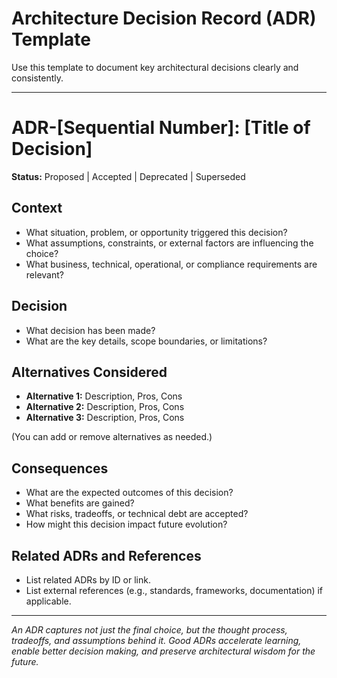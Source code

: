 # Architecture Decision Record (ADR) Template

Use this template to document key architectural decisions clearly and consistently.

---

# ADR-[Sequential Number]: [Title of Decision]

**Status:** Proposed | Accepted | Deprecated | Superseded

## Context

- What situation, problem, or opportunity triggered this decision?
- What assumptions, constraints, or external factors are influencing the choice?
- What business, technical, operational, or compliance requirements are relevant?

## Decision

- What decision has been made?
- What are the key details, scope boundaries, or limitations?

## Alternatives Considered

- **Alternative 1:** Description, Pros, Cons
- **Alternative 2:** Description, Pros, Cons
- **Alternative 3:** Description, Pros, Cons

(You can add or remove alternatives as needed.)

## Consequences

- What are the expected outcomes of this decision?
- What benefits are gained?
- What risks, tradeoffs, or technical debt are accepted?
- How might this decision impact future evolution?

## Related ADRs and References

- List related ADRs by ID or link.
- List external references (e.g., standards, frameworks, documentation) if applicable.

---

*An ADR captures not just the final choice, but the thought process, tradeoffs, and assumptions behind it. Good ADRs accelerate learning, enable better decision making, and preserve architectural wisdom for the future.*

